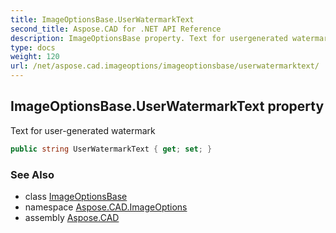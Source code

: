 ```yaml
---
title: ImageOptionsBase.UserWatermarkText
second_title: Aspose.CAD for .NET API Reference
description: ImageOptionsBase property. Text for usergenerated watermark
type: docs
weight: 120
url: /net/aspose.cad.imageoptions/imageoptionsbase/userwatermarktext/
---
```

## ImageOptionsBase.UserWatermarkText property

Text for user-generated watermark

```csharp
public string UserWatermarkText { get; set; }
```

### See Also

* class [ImageOptionsBase](../)
* namespace [Aspose.CAD.ImageOptions](../../../aspose.cad.imageoptions/)
* assembly [Aspose.CAD](../../../)


